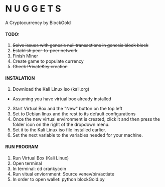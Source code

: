 # N U G G E T S

A Cryptocurrency by BlockGold

#### TODO:
1. ~~Solve issues with genesis null transactions in genesis block block~~ 
2. ~~Establish peer-to-peer network~~
3. Finish Miner
4. Create game to populate currency
5. ~~Check PrivateKey creation~~

#### INSTALATION
1. Download the Kali Linux iso (kali.org)
* Assuming you have virtual box already installed
2. Start Virtual Box and the "New" button on the top left
3. Set to Debian linux and the rest to its default configurations
4. Once the new virtual environment is created, click it and then press the folder icon on the right of the dropdown menu.
5. Set it to the Kali Linux iso file installed earlier.
6. Set the next variable to the variables needed for your machine.

#### RUN PROGRAM
1. Run Virtual Box (Kali Linux)
2. Open terminal
3. In terminal: cd crankycoin 
3. Run vitual enviornment: Source venev/bin/actiate 
4. In order to open wallet: python blockGold.py 

